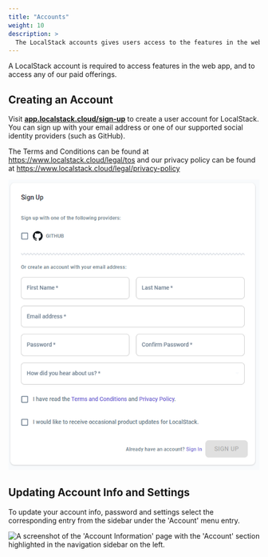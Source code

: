 ```yaml
---
title: "Accounts"
weight: 10
description: >
  The LocalStack accounts gives users access to the features in the web app like the resource browser, Stack Insight, Cloud pods, extensions and more.
---
```


A LocalStack account is required to access features in the web app, and to access any of our paid offerings.

## Creating an Account

Visit [**app.localstack.cloud/sign-up**](https://app.localstack.cloud/sign-up) to create a user account for LocalStack.
You can sign up with your email address or one of our supported social identity providers (such as GitHub).

The Terms and Conditions can be found at <a href="https://www.localstack.cloud/legal/tos" target="_blank">https://www.localstack.cloud/legal/tos</a> and our privacy policy can be found at <a href="https://www.localstack.cloud/legal/privacy-policy" target="_blank">https://www.localstack.cloud/legal/privacy-policy</a>

<img src="signup.PNG" width="550px" alt="A screenshot of the sign up form" title="Sign-up form">

## Updating Account Info and Settings

To update your account info, password and settings select the corresponding entry from the sidebar under the 'Account' menu entry.

<img src="account.png" alt="A screenshot of the 'Account Information' page with the 'Account' section highlighted in the navigation sidebar on the left." title="Account Settings" width="900">
